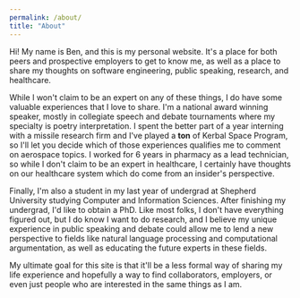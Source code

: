 ```yaml
---
permalink: /about/
title: "About"
---
```


Hi! My name is Ben, and this is my personal website. It's a place for both peers and prospective employers to get to know me, as well as a place to share my thoughts on software engineering, public speaking, research, and healthcare.

While I won't claim to be an expert on any of these things, I do have some valuable experiences that I love to share. I'm a national award winning speaker, mostly in collegiate speech and debate tournaments where my specialty is poetry interpretation. I spent the better part of a year interning with a missile research firm and I've played a **ton** of Kerbal Space Program, so I'll let you decide which of those experiences qualifies me to comment on aerospace topics. I worked for 6 years in pharmacy as a lead technician, so while I don't claim to be an expert in healthcare, I certainly have thoughts on our healthcare system which do come from an insider's perspective. 

Finally, I'm also a student in my last year of undergrad at Shepherd University studying Computer and Information Sciences. After finishing my undergrad, I'd like to obtain a PhD. Like most folks, I don't have everything figured out, but I do know I want to do research, and I believe my unique experience in public speaking and debate could allow me to lend a new perspective to fields like natural language processing and computational argumentation, as well as educating the future experts in these fields.

My ultimate goal for this site is that it'll be a less formal way of sharing my life experience and hopefully a way to find collaborators, employers, or even just people who are interested in the same things as I am. 
